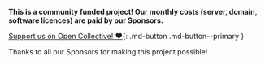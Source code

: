 **This is a community funded project! Our monthly costs (server, domain, software licences) are paid by our Sponsors.**

[Support us on Open Collective!  :heart:](https://opencollective.com/betonquest){: .md-button .md-button--primary }


Thanks to all our Sponsors for making this project possible!
